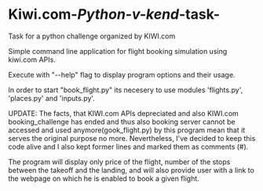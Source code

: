 # Kiwi.com-_Python-v-kend_-task-
Task for a python challenge organized by KIWI.com


Simple command line application for flight booking simulation using kiwi.com APIs.

Execute with "--help" flag to display program options and their usage.

In order to start   "book_flight.py"   its necesery to use modules  'flights.py',  'places.py'   and   'inputs.py'.


UPDATE:
The facts, that KIWI.com APIs depreciated and also KIWI.com booking_challenge has ended and thus also booking server cannot be accessed and used anymore(gook_flight.py) by this program mean that it serves the original purpose no more.
Nevertheless, I've decided to keep this code alive and I also kept former lines and marked them as comments (#).

The program will display only price of the flight, number of the stops between the takeoff and the landing, and will also provide user with a link to the webpage on which he is enabled to book a given flight.
